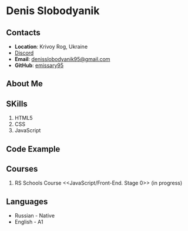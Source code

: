 # Denis Slobodyanik

## Contacts

- **Location**: Krivoy Rog, Ukraine
- [Discord](https://discordapp.com/users/389651531286315008/)
- **Email**: denisslobodyanik95@gmail.com
- **GitHub**: [emissary95](https://github.com/emissary95)

## About Me

## SKills

1. HTML5
2. CSS
3. JavaScript

## Code Example

## Courses

1. RS Schools Course <<JavaScript/Front-End. Stage 0>> (in progress)

## Languages

- Russian - Native
- English - A1
